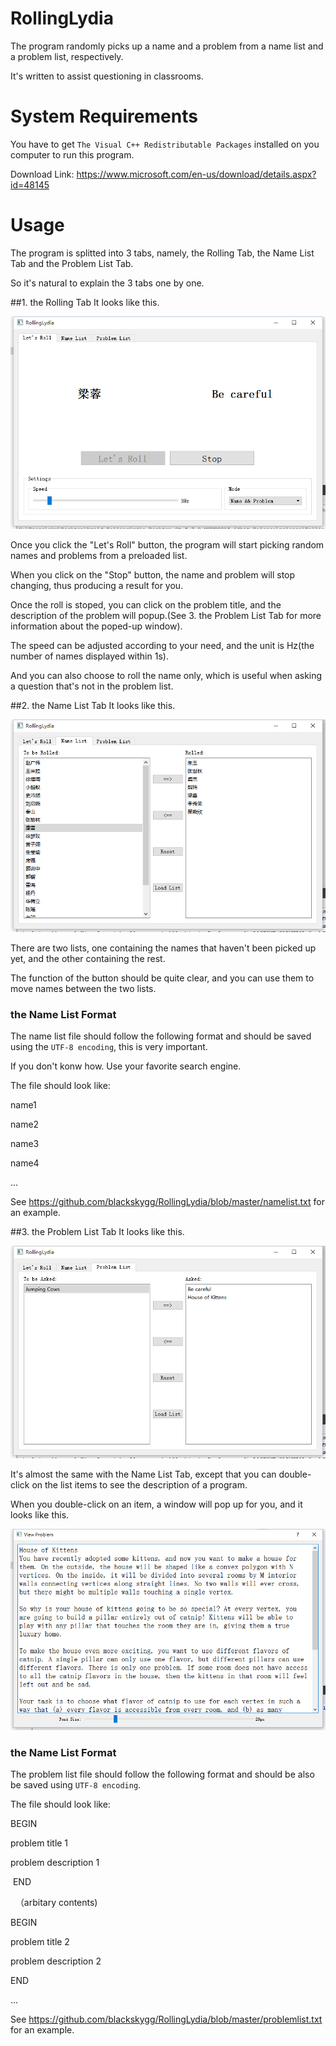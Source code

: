 # RollingLydia
The program randomly picks up a name and a problem from a name list and a problem list, respectively.

It's written to assist questioning in classrooms.

# System Requirements
You have to get ``The Visual C++ Redistributable Packages`` installed on you computer to run this program.

Download Link: https://www.microsoft.com/en-us/download/details.aspx?id=48145

# Usage
The program is splitted into 3 tabs, namely, the Rolling Tab, the Name List Tab and the Problem List Tab.

So it's natural to explain the 3 tabs one by one.

##1. the Rolling Tab
It looks like this.

![image](https://github.com/blackskygg/RollingLydia/blob/master/screenshots/rollingtab.png)

Once you click the "Let's Roll" button, the program will start picking random names and problems from a preloaded list.

When you click on the "Stop" button, the name and problem will stop changing, thus producing a result for you.

Once the roll is stoped, you can click on the problem title, and the description of the problem will popup.(See 3. the Problem List Tab for more information about the poped-up window).

The speed can be adjusted according to your need, and the unit is Hz(the number of names displayed within 1s).

And you can also choose to roll the name only, which is useful when asking a question that's not in the problem list.

##2. the Name List Tab
It looks like this.

![image](https://github.com/blackskygg/RollingLydia/blob/master/screenshots/namelist.png)

There are two lists, one containing the names that haven't been picked up yet, and the other containing the rest.

The function of the button should be quite clear, and you can use them to move names between the two lists.

### the Name List Format
The name list file should follow the following format and should be saved using the ``UTF-8 encoding``, this is very important.

If you don't konw how. Use your favorite search engine.

The file should look like:

  name1
  
  name2
  
  name3
  
  name4
  
  ...

  

See https://github.com/blackskygg/RollingLydia/blob/master/namelist.txt for an example.

##3. the Problem List Tab
It looks like this.

![image](https://github.com/blackskygg/RollingLydia/blob/master/screenshots/problem_list.png)

It's almost the same with the Name List Tab, except that you can double-click on the list items to see the description of a program.

When you double-click on an item, a window will pop up for you, and it looks like this.

![image](https://github.com/blackskygg/RollingLydia/blob/master/screenshots/problem.png)

### the Name List Format
The problem list file should follow the following format and should be also be saved using ``UTF-8 encoding``.

The file should look like:

  BEGIN
  
  problem title 1
  
  problem description 1
  
  END
  
  
  （arbitary contents)
  
  
  BEGIN
  
  problem title 2
  
  problem description 2
  
  END
  
  ...
  
See https://github.com/blackskygg/RollingLydia/blob/master/problemlist.txt for an example.
